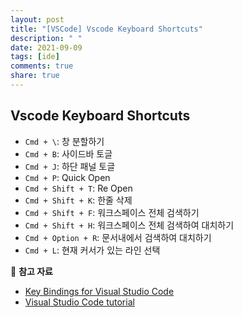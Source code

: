 ```yaml
---
layout: post
title: "[VSCode] Vscode Keyboard Shortcuts"
description: " "
date: 2021-09-09
tags: [ide]
comments: true
share: true
---
```



## Vscode Keyboard Shortcuts

* `Cmd + \`: 창 분할하기
* `Cmd + B`: 사이드바 토글
* `Cmd + J`: 하단 패널 토글
* `Cmd + P`: Quick Open
* `Cmd + Shift + T`: Re Open
* `Cmd + Shift + K`: 한줄 삭제
* `Cmd + Shift + F`: 워크스페이스 전체 검색하기
* `Cmd + Shift + H`: 워크스페이스 전체 검색하여 대치하기
* `Cmd + Option + R`: 문서내에서 검색하여 대치하기
* `Cmd + L`: 현재 커서가 있는 라인 선택



📖 **참고 자료**

* [Key Bindings for Visual Studio Code](https://code.visualstudio.com/docs/getstarted/keybindings)
* [Visual Studio Code tutorial](https://demun.github.io/vscode-tutorial/shortcuts/)

